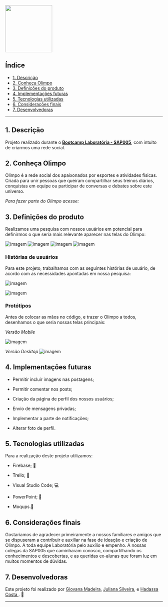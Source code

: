 <img src = "./src/images/olimpo.png" height='150' widht='150'>

## Índice

- [1. Descrição](#1-descrição)
- [2. Conheça Olimpo](#2-conheça-olimpo)
- [3. Definições do produto](#3-definições-do-produto)
- [4. Implementações futuras](#4-implementações-futuras)
- [5. Tecnologias utilizadas](#5-tecnologias-utilizadas)
- [6. Considerações finais](#6-considerações-finais)
- [7. Desenvolvedoras](#7-desenvolvedoras)

---

## 1. Descrição

Projeto realizado durante o [**Bootcamp Laboratória - SAP005**]("http://laboratoria.la"), com intuito de criarmos uma rede social.

## 2. Conheça Olimpo

Olimpo é a rede social dos apaixonados por esportes e atividades físicas. Criada para unir pessoas que queiram compartilhar seus treinos diários, conquistas em equipe ou participar de conversas e debates sobre este universo.

*Para fazer parte do Olimpo acesse:* 

## 3. Definições do produto

Realizamos uma pesquisa com nossos usuários em potencial para definirmos o que seria mais relevante aparecer nas telas do Olimpo:

![imagem](./src/images/readme/form2.png)
![imagem](./src/images/readme/form3.png)
![imagem](./src/images/readme/form1.png)
![imagem](./src/images/readme/form4.png)

### Histórias de usuários

Para este projeto, trabalhamos com as seguintes histórias de usuário, de acordo com as necessidades apontadas em nossa pesquisa:

![imagem](./src/images/readme/historia.user1.png)

![imagem](./src/images/readme/historia.user2.png)

### Protótipos

Antes de colocar as mãos no código, e trazer o Olimpo a todos, desenhamos o que seria nossas telas principais:

_*Versão Mobile*_

![imagem](./src/images/readme/prototipo2.png)

_*Versão Desktop*_
![imagem](./src/images/readme/prototipo.png)

## 4. Implementações futuras

- Permitir incluir imagens nas postagens;

- Permitir comentar nos posts;

- Criação da página de perfil dos nossos usuários;

- Envio de mensagens privadas;

- Implementar a parte de notificações;

- Alterar foto de perfil.

## 5. Tecnologias utilizadas

Para a realização deste projeto utilizamos:

- Firebase; :open_file_folder:

- Trello; :calendar:

- Visual Studio Code; :computer:

- PowerPoint; :card_index:  

- Moqups.:pencil:

## 6. Considerações finais

Gostaríamos de agradecer primeiramente a nossos familiares e amigos que se dispuseram a contribuir e auxiliar na fase de ideação e criação de Olimpo.
A toda equipe Laboratória pelo auxílio e empenho. A nossas colegas da SAP005 que caminharam conosco, compartilhando os conhecimentos e descobertas, e as queridas ex-alunas que foram luz em muitos momentos de dúvidas.


## 7. Desenvolvedoras 

Este projeto foi realizado por  <a href="https://github.com/giomadeira">Giovana Madeira</a>,
<a href="https://github.com/JulianaAmoriN">Juliana Silveira</a>, e 
<a href="https://github.com/Costahadassa">Hadassa Costa </a>. :rocket:

---